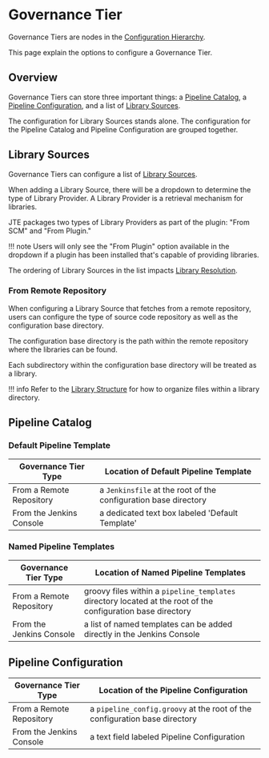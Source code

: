 # Governance Tier

Governance Tiers are nodes in the [Configuration Hierarchy](../concepts/pipeline-governance/configuration-hierarchy.md).

This page explain the options to configure a Governance Tier.

## Overview

Governance Tiers can store three important things: a [Pipeline Catalog](../concepts/pipeline-templates/pipeline-catalog.md), a [Pipeline Configuration](../concepts/pipeline-configuration/overview.md), and a list of [Library Sources](../concepts/library-development/library-source.md).

The configuration for Library Sources stands alone.
The configuration for the Pipeline Catalog and Pipeline Configuration are grouped together.

## Library Sources

Governance Tiers can configure a list of [Library Sources](../concepts/library-development/library-source.md). 

When adding a Library Source, there will be a dropdown to determine the type of Library Provider.
A Library Provider is a retrieval mechanism for libraries.

JTE packages two types of Library Providers as part of the plugin: "From SCM" and "From Plugin."

!!! note
    Users will only see the "From Plugin" option available in the dropdown if a plugin has been installed that's capable of providing libraries.

The ordering of Library Sources in the list impacts [Library Resolution](../concepts/pipeline-governance/library-resolution.md).

### From Remote Repository

When configuring a Library Source that fetches from a remote repository, users can configure the type of source code repository as well as the configuration base directory. 

The configuration base directory is the path within the remote repository where the libraries can be found.

Each subdirectory within the configuration base directory will be treated as a library.

!!! info
    Refer to the [Library Structure](../library-development/../concepts/library-development/library-structure.md) for how to organize files within a library directory.

<!-- ### From A Plugin -->
<!-- TODO -->
<!-- really ought to write a gradle plugin for this.. -->

## Pipeline Catalog

### Default Pipeline Template

| Governance Tier Type     | Location of Default Pipeline Template                           |
|--------------------------|-----------------------------------------------------------------|
| From a Remote Repository | a `Jenkinsfile` at the root of the configuration base directory |
| From the Jenkins Console | a dedicated text box labeled 'Default Template'                 |

### Named Pipeline Templates

| Governance Tier Type     | Location of Named Pipeline Templates                                                                         |
|--------------------------|--------------------------------------------------------------------------------------------------------------|
| From a Remote Repository | groovy files within a `pipeline_templates` directory located at the root of the configuration base directory |
| From the Jenkins Console | a list of named templates can be added directly in the Jenkins Console                                       |

## Pipeline Configuration

| Governance Tier Type     | Location of the Pipeline Configuration                                     |
|--------------------------|----------------------------------------------------------------------------|
| From a Remote Repository | a `pipeline_config.groovy` at the root of the configuration base directory |
| From the Jenkins Console | a text field labeled Pipeline Configuration                                |